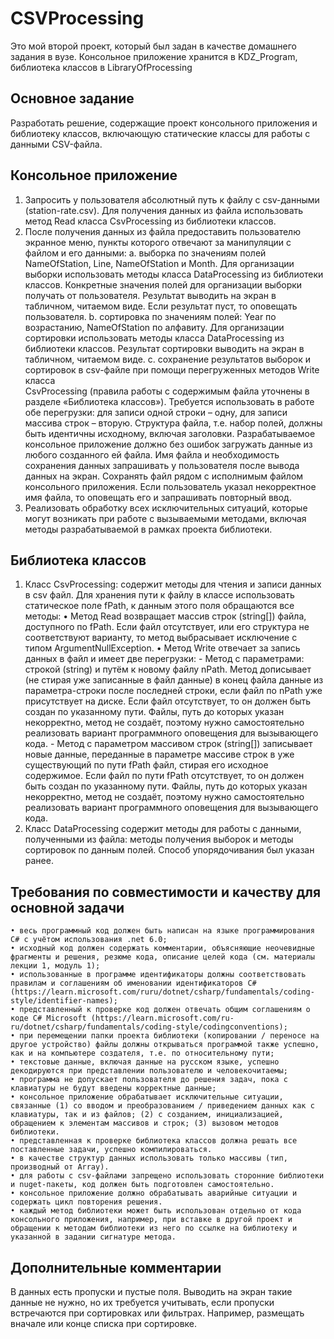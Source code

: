 # CSVProcessing
Это мой второй проект, который был задан в качестве домашнего задания в вузе. Консольное приложение хранится в KDZ_Program, библиотека классов в LibraryOfProcessing

## Основное задание
Разработать решение, содержащие проект консольного приложения и библиотеку классов,
включающую статические классы для работы с данными CSV-файла.

## Консольное приложение 
1. Запросить у пользователя абсолютный путь к файлу с csv-данными (station-rate.csv). Для получения данных из файла
использовать метод Read класса CsvProcessing из библиотеки классов.
2. После получения данных из файла предоставить пользователю экранное меню, пункты которого отвечают за манипуляции с файлом и его данными:
    a. выборка по значениям полей NameOfStation, Line, NameOfStation и Month. Для организации выборки использовать         методы класса DataProcessing из библиотеки классов. Конкретные значения полей для организации выборки получать от      пользователя. Результат выводить на экран в табличном, читаемом виде. Если результат пуст, то оповещать       
    пользователя.
    b. сортировка по значениям полей: Year по возрастанию, NameOfStation по алфавиту. Для организации сортировки 
    использовать методы класса DataProcessing из библиотеки классов. Результат сортировки выводить на экран в
    табличном, читаемом виде.
    c. сохранение результатов выборок и сортировок в csv-файле при помощи перегруженных методов Write класса       
    CsvProcessing (правила работы с содержимым файла уточнены в разделе «Библиотека классов»). Требуется использовать 
    в работе обе перегрузки: для записи одной строки – одну, для записи массива строк – вторую. Структура файла, т.е. 
    набор полей, должны быть идентичны исходному, включая заголовки. Разрабатываемое консольное приложение должно без 
    ошибок загружать данные из любого созданного ей файла. Имя файла и необходимость сохранения данных запрашивать у 
    пользователя после вывода данных на экран. Сохранять файл рядом с исполнимым файлом консольного приложения. Если 
    пользователь указал некорректное имя файла, то оповещать его и запрашивать повторный ввод.
4. Реализовать обработку всех исключительных ситуаций, которые могут возникать при работе с вызываемыми методами, включая методы разрабатываемой в рамках проекта библиотеки.

## Библиотека классов
1. Класс CsvProcessing: содержит методы для чтения и записи данных в csv файл. Для
хранения пути к файлу в классе использовать статическое поле fPath, к данным этого поля
обращаются все методы:
    • Метод Read возвращает массив строк (string[]) файла, доступного по fPath. Если файл отсутствует, или его 
        структура не соответствуют варианту, то метод выбрасывает исключение с типом ArgumentNullException.
    • Метод Write отвечает за запись данных в файл и имеет две перегрузки:
        - Метод с параметрами: строкой (string) и путём к новому файлу nPath. Метод дописывает (не стирая уже 
        записанные в файл данные) в конец файла данные из параметра-строки после последней строки, если файл по nPath 
        уже присутствует на диске. Если файл отсутствует, то он должен быть создан по указанному пути. Файлы, путь до 
        которых указан некорректно, метод не создаёт, поэтому нужно самостоятельно реализовать вариант программного 
        оповещения для вызывающего кода.
        - Метод с параметром массивом строк (string[]) записывает новые данные, переданные в параметре массиве строк в 
        уже существующий по пути fPath файл, стирая его исходное содержимое. Если файл по пути fPath отсутствует, то 
        он должен быть создан по указанному пути. Файлы, путь до которых указан некорректно, метод не создаёт, 
        поэтому нужно самостоятельно реализовать вариант программного оповещения для вызывающего кода.
2. Класс DataProcessing содержит методы для работы с данными, полученными из файла: методы получения выборок и методы сортировок по данным полей. Способ упорядочивания был указан ранее.

## Требования по совместимости и качеству для основной задачи
    • весь программный код должен быть написан на языке программирования C# с учётом использования .net 6.0;
    • исходный код должен содержать комментарии, объясняющие неочевидные фрагменты и решения, резюме кода, описание целей кода (см. материалы лекции 1, модуль 1);
    • использованные в программе идентификаторы должны соответствовать правилам и соглашениям об именовании идентификаторов C# (https://learn.microsoft.com/ruru/dotnet/csharp/fundamentals/coding-style/identifier-names);
    • представленный к проверке код должен отвечать общим соглашениям о коде C# Microsoft (https://learn.microsoft.com/ru-ru/dotnet/csharp/fundamentals/coding-style/codingconventions); 
    • при перемещении папки проекта библиотеки (копировании / переносе на другое устройство) файлы должны открываться программой также успешно, как и на компьютере создателя, т.е. по относительному пути;
    • текстовые данные, включая данные на русском языке, успешно декодируются при представлении пользователю и человекочитаемы;
    • программа не допускает пользователя до решения задач, пока с клавиатуры не будут введены корректные данные;
    • консольное приложение обрабатывает исключительные ситуации, связанные (1) со вводом и преобразованием / приведением данных как с клавиатуры, так и из файлов; (2) с созданием, инициализацией, обращением к элементам массивов и строк; (3) вызовом методов библиотеки.
    • представленная к проверке библиотека классов должна решать все поставленные задачи, успешно компилироваться.
    • в качестве структур данных использовать только массивы (тип, производный от Array).
    • для работы с csv-файлами запрещено использовать сторонние библиотеки и nuget-пакеты, код должен быть подготовлен самостоятельно.
    • консольное приложение должно обрабатывать аварийные ситуации и содержать цикл повторения решения.
    • каждый метод библиотеки может быть использован отдельно от кода консольного приложения, например, при вставке в другой проект и обращении к методам библиотеки из него по ссылке на библиотеку и указанной в задании сигнатуре метода.

## Дополнительные комментарии
В данных есть пропуски и пустые поля. Выводить на экран такие данные не нужно, но их требуется учитывать, если пропуски встречаются при сортировках или фильтрах. Например, размещать вначале или конце списка при сортировке.
